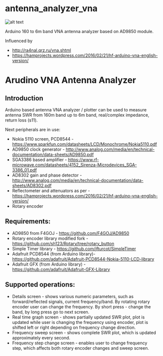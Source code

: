 # antenna_analyzer_vna

![alt text](https://i62.servimg.com/u/f62/19/62/65/46/img_2036.jpg)

Arduino 160 to 6m band VNA antenna analyzer based on AD9850 module.

Influenced by 
* http://ra4nal.qrz.ru/vna.shtml
* https://hamprojects.wordpress.com/2016/02/21/hf-arduino-vna-english-version/

Arudino VNA Antenna Analyzer
============================

Introduction
------------
Arduino based antenna VNA analyzer / plotter can be used to measure antenna
SWR from 160m band up to 6m band, real/complex impedance, return loss (s11).

Next peripherals are in use:

 * Nokia 5110 screen, PCD8544 - https://www.sparkfun.com/datasheets/LCD/Monochrome/Nokia5110.pdf
 * AD9850 clock generator - http://www.analog.com/media/en/technical-documentation/data-sheets/AD9850.pdf
 * SGA3386 based amplifier - https://www.rf-microwave.com/datasheets/4152_Sirenza-Microdevices_SGA-3386_01.pdf
 * AD8302 gain and phase detector - http://www.analog.com/media/en/technical-documentation/data-sheets/AD8302.pdf
 * Reflectometer and attenuators as per - https://hamprojects.wordpress.com/2016/02/21/hf-arduino-vna-english-version/
 * Rotary encoder
 
Requirements:
-------------
 * AD9850 from F4GOJ - https://github.com/F4GOJ/AD9850
 * Rotary encoder library modified fork - https://github.com/sh123/Rotary/tree/rotary_button
 * Simple Timer library - https://github.com/jfturcot/SimpleTimer
 * Adafruit PCD8544 (from Arduino library)- https://github.com/adafruit/Adafruit-PCD8544-Nokia-5110-LCD-library
 * Adafruit GFX (from Arduino library) - https://github.com/adafruit/Adafruit-GFX-Library

Supported operations:
---------------------
 * Details screen - shows various numeric parameters, such as forward/reflected signals, current frequency/band. By rotating rotary encoder user can change the frequency. By short press - change the band, by long press go to next screen.
 * Real time graph screen - shows partially updated SWR plot, plot is updated while user is changing the frequency using encoder, plot is shifted left or right depending on frequency change direction.
 * Frequency sweep screen - shows complete SWR plot, which is updated approximately every second.
 * Frequency step change screen - enables user to change frequency step, which affects both rotary encoder changes and sweep screen.
